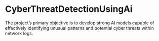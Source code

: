 # CyberThreatDetectionUsingAi
The project’s primary objective is to develop strong AI models capable of effectively identifying unusual patterns and potential cyber threats within network logs. 
